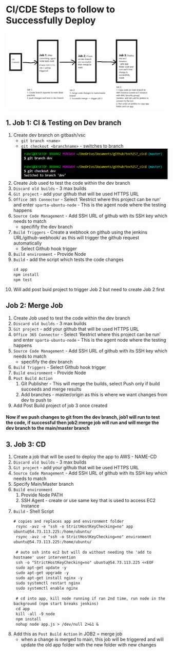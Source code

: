 # CI/CDE Steps to follow to Successfully Deploy
![Alt text](Images/cicd-diagram.png)
## 1. Job 1: CI & Testing on Dev branch
1. Create dev branch on gitbash/vsc
   - `git branch <name>`
   - `git checkout <branchname>` - switches to branch
   ![Alt text](Images/dev-branch.png)
2. Create Job used to test the code within the dev branch
3. `Discard old builds` - 3 max builds
4. `Git project` - add your github that will be used HTTPS URL
5. `Office 365 Connector` - Select 'Restrict where this project can be run' and enter `sparta-ubuntu-node` - This is the agent node where the testing happens
6. `Source Code Management` - Add SSH URL of github with its SSH key which needs to match
   - specifify the dev branch 
7. `Build Triggers` - Create a webhook on github using the jenkins URL/github-webhook/ as this will trigger the github request automatically
   - Select Github hook trigger
8.  `Build environment` - Provide Node
9.  `Build` - add the script which tests the code changes
    ```
    cd app
    npm install
    npm test
    ```
8. Will add post buid project to trigger Job 2 but need to create Job 2 first

## Job 2: Merge Job
1. Create Job used to test the code within the dev branch
3. `Discard old builds` - 3 max builds
4. `Git project` - add your github that will be used HTTPS URL
5. `Office 365 Connector` - Select 'Restrict where this project can be run' and enter `sparta-ubuntu-node` - This is the agent node where the testing happens
6. `Source Code Management` - Add SSH URL of github with its SSH key which needs to match
   - specifify the dev branch 
7. `Build Triggers` - Select Github hook trigger
8.  `Build environment` - Provide Node
9.  `Post Build Action`
    1. Git Publisher - This will merge the builds, select Push only if build succeeds and merge results
    2. Add branches - master/origin as this is where we want changes from dev to push to
10. Add Post Build project of job 3 once created 

#### Now if we push changes to git from the dev branch, job1 will run to test the code, if successful then job2:merge job will run and will merge the dev branch to the main/master branch

## 3. Job 3: CD
1. Create a job that will be used to deploy the app to AWS - NAME-CD
2. `Discard old builds` - 3 max builds
3. `Git project` - add your github that will be used HTTPS URL
4. `Source Code Management` - Add SSH URL of github with its SSH key which needs to match
5. Specify Main/Master branch
6. `Build environment` 
   1. Provide Node PATH
   2. SSH Agent - create or use same key that is used to access EC2 Instance
7. `Build` - Shell Script
   ```
   # copies and replaces app and environment folder
    rsync -avz -e "ssh -o StrictHostKeyChecking=no" app ubuntu@54.73.113.225:/home/ubuntu/
    rsync -avz -e "ssh -o StrictHostKeyChecking=no" environment ubuntu@54.73.113.225:/home/ubuntu/

    # auto ssh into ec2 but will do without needing the 'add to hostname' user intervention
    ssh -o "StrictHostKeyChecking=no" ubuntu@54.73.113.225 <<EOF
	sudo apt-get update -y
    sudo apt-get upgrade -y
    sudo apt-get install nginx -y
    sudo systemctl restart nginx
    sudo systemctl enable nginx

    # cd into app, kill node running if ran 2nd time, run node in the background (npm start breaks jenkins)
	cd app
    kill -all -9 node
	npm install
    nohup node app.js > /dev/null 2>&1 &
   ```
8. Add this as `Post Build Action` in JOB2 = merge job
   - when a change is merged to main, this job will be triggered and will update the old app folder with the new folder with new changes

#### 